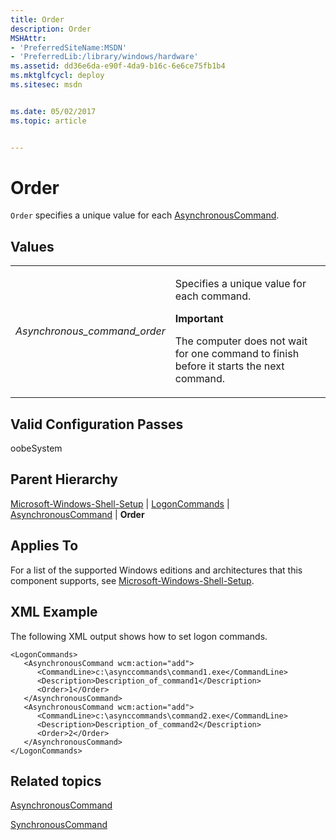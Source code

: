 ```yaml
---
title: Order
description: Order
MSHAttr:
- 'PreferredSiteName:MSDN'
- 'PreferredLib:/library/windows/hardware'
ms.assetid: dd36e6da-e90f-4da9-b16c-6e6ce75fb1b4
ms.mktglfcycl: deploy
ms.sitesec: msdn


ms.date: 05/02/2017
ms.topic: article


---
```


# Order


`Order` specifies a unique value for each [AsynchronousCommand](microsoft-windows-shell-setup-logoncommands-asynchronouscommand.md).


## Values


<table>
<colgroup>
<col width="50%" />
<col width="50%" />
</colgroup>
<tbody>
<tr class="odd">
<td><p><em>Asynchronous_command_order</em></p></td>
<td><p>Specifies a unique value for each command.</p>
<div class="alert">
<strong>Important</strong><br/><p>The computer does not wait for one command to finish before it starts the next command.</p>
</div>
<div>

</div></td>
</tr>
</tbody>
</table>



## Valid Configuration Passes


oobeSystem

## Parent Hierarchy


[Microsoft-Windows-Shell-Setup](microsoft-windows-shell-setup.md) | [LogonCommands](microsoft-windows-shell-setup-logoncommands.md) | [AsynchronousCommand](microsoft-windows-shell-setup-logoncommands-asynchronouscommand.md) | **Order**

## Applies To


For a list of the supported Windows editions and architectures that this component supports, see [Microsoft-Windows-Shell-Setup](microsoft-windows-shell-setup.md).

## XML Example


The following XML output shows how to set logon commands.

```
<LogonCommands>
   <AsynchronousCommand wcm:action="add">
      <CommandLine>c:\asynccommands\command1.exe</CommandLine>
      <Description>Description_of_command1</Description>
      <Order>1</Order>
   </AsynchronousCommand>
   <AsynchronousCommand wcm:action="add">
      <CommandLine>c:\asynccommands\command2.exe</CommandLine>
      <Description>Description_of_command2</Description>
      <Order>2</Order>
   </AsynchronousCommand>
</LogonCommands>
```

## Related topics


[AsynchronousCommand](microsoft-windows-shell-setup-logoncommands-asynchronouscommand.md)

[SynchronousCommand](microsoft-windows-shell-setup-firstlogoncommands-synchronouscommand.md)












